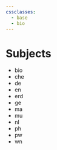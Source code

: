```yaml
---
cssclasses:
  - base
  - bio
---
```

# Subjects

- bio
- che
- de
- en
- erd
- ge
- ma
- mu
- nl
- ph
- pw
- wn
